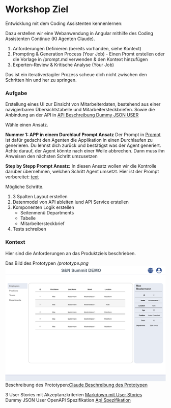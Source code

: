 # Workshop Ziel
Entwicklung mit dem Coding Assistenten kennenlernen:

Dazu erstellen wir eine Webanwendung in Angular mithilfe des Coding Assistenten Continue (KI Agenten Claude).

1. Anforderungen Definieren (bereits vorhanden, siehe Kontext)
2. Prompting & Generation Process (Your Job) -
Einen Promt erstellen oder die Vorlage in /prompt.md verwenden &
den Kontext hinzufügen
3. Experten-Review & Kritische Analyse (Your Job)

Das ist ein iterativer/agiler Prozess scheue dich nicht zwischen den Schritten hin und her zu springen.

### Aufgabe 
Erstellung eines UI zur Einsicht von Mitarbeiterdaten, bestehend aus einer navigierbaren Übersichtstabelle und Mitarbeitersteckbriefen. Sowie die Anbindung an der API in  [API Beschreibung Dummy JSON USER](dummy-json-user-api.yml)

Wähle einen Ansatz.

**Nummer 1: APP in einem Durchlauf Prompt Ansatz**
Der Prompt in [Prompt](prompt.md) ist dafür gedacht den Agenten die Applikation in einen Durchlaufen zu generieren. Du lehnst dich zurück und bestätigst was der Agent generiert.  
Achte darauf, der Agent könnte nach einer Weile abbrechen. Dann muss ihn Anweisen den nächsten Schritt umzusetzen

**Step by Stepp Prompt Ansatz:**
In diesen  Ansatz wollen wir die Kontrolle darüber übernehmen, welchen Schritt Agent umsetzt. Hier ist der Prompt vorbereitet: [text](prompt_step_by_step.md)  

Mögliche Schritte.  
1. 3 Spalten Layout erstellen
2. Datenmodel von API ableiten iund API Service erstellen
3. Komponenten Logik erstellen 
    - Seitenmenü Departments
    - Tabelle 
    - Mitarbeitersteckbrief
4. Tests schreiben

### Kontext
Hier sind die Anforderungen an das Produktziels beschrieben.

Das Bild des Prototypen */prototype.png*  
![Prototype Mitarbeiter Verwaltung mit 3 Spaltigen Layout, Branch Mitarbeiter Tabelle und Steckbrief](prototype.png)  
Beschreibung des Prototypen:[Claude Beschreibung des Prototypen](prototype_description.md)  

3 User Stories mit Akzeptanzkriterien [Markdown mit User Stories](user_storys.md)  
Dummy JSON User OpenAPI Spezifikation [Api Spezifikation](dummy-json-user-api.yml)  
